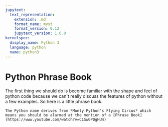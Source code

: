 ```yaml
---
jupytext:
  text_representation:
    extension: .md
    format_name: myst
    format_version: 0.12
    jupytext_version: 1.6.0
kernelspec:
  display_name: Python 3
  language: python
  name: python3
---
```


# Python Phrase Book

The first thing we should do is become familiar with the shape and feel of python code because we can't really discuss the features of python without a few examples. So here is a little phrase book.

```{admonition} Aside
The Python name derives from *Monty Python's Flying Circus* which means you should be alarmed at the mention of a [Phrase Book](https://www.youtube.com/watch?v=C1Sw0PDgHU4)
```

